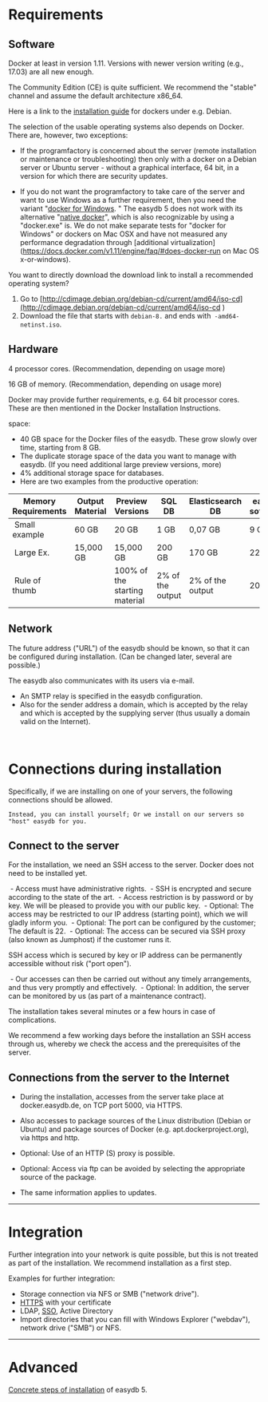 # Requirements

## Software

Docker at least in version 1.11. Versions with newer version writing (e.g., 17.03) are all new enough.

The Community Edition (CE) is quite sufficient. We recommend the "stable" channel and assume the default architecture x86_64.

Here is a link to the [installation guide](https://docs.docker.com/engine/installation/linux/debian/#os-requirements) for dockers under e.g. Debian.

The selection of the usable operating systems also depends on Docker. There are, however, two exceptions:

- If the programfactory is concerned about the server (remote installation or maintenance or troubleshooting) then only with a docker on a Debian server or Ubuntu server - without a graphical interface, 64 bit, in a version for which there are security updates.

- If you do not want the programfactory to take care of the server and want to use Windows as a further requirement, then you need the variant "[docker for Windows](https://docs.docker.com/docker-for-windows/#step-one-install-docker-for-windows). " The easydb 5 does not work with its alternative "[native docker](https://msdn.microsoft.com/en-us/virtualization/windowscontainers/quick_start/quick_start_windows_10)", which is also recognizable by using a "docker.exe" is. We do not make separate tests for "docker for Windows" or dockers on Mac OSX and have not measured any performance degradation through [additional virtualization](https://docs.docker.com/v1.11/engine/faq/#does-docker-run on Mac OS x-or-windows).

You want to directly download the download link to install a recommended operating system?

1. Go to [http://cdimage.debian.org/debian-cd/current/amd64/iso-cd](http://cdimage.debian.org/debian-cd/current/amd64/iso-cd )
2. Download the file that starts with `debian-8.` and ends with` -amd64-netinst.iso`.


## Hardware

4 processor cores. (Recommendation, depending on usage more)

16 GB of memory. (Recommendation, depending on usage more)

Docker may provide further requirements, e.g. 64 bit processor cores. These are then mentioned in the Docker Installation Instructions.

space:

- 40 GB space for the Docker files of the easydb. These grow slowly over time, starting from 8 GB.
- The duplicate storage space of the data you want to manage with easydb. (If you need additional large preview versions, more)
- 4% additional storage space for databases.
- Here are two examples from the productive operation:

| Memory Requirements | Output Material | Preview Versions | SQL DB | Elasticsearch DB | easydb software |
|---------------------|-----------------|------------------|--------|------------------|-----------------|
| Small example | 60 GB | 20 GB | 1 GB | 0,07 GB | 9 GB |
| Large Ex. | 15,000 GB | 15,000 GB | 200 GB | 170 GB | 22 GB |
| Rule of thumb | |100% of the starting material | 2% of the output | 2% of the output | 20 GB |

## Network

The future address ("URL") of the easydb should be known, so that it can be configured during installation. (Can be changed later, several are possible.)

The easydb also communicates with its users via e-mail.

- An SMTP relay is specified in the easydb configuration.
- Also for the sender address a domain, which is accepted by the relay and which is accepted by the supplying server (thus usually a domain valid on the Internet).

&nbsp;


# Connections during installation

Specifically, if we are installing on one of your servers, the following connections should be allowed.

	Instead, you can install yourself; Or we install on our servers so "host" easydb for you.

## Connect to the server

For the installation, we need an SSH access to the server. Docker does not need to be installed yet.

 - Access must have administrative rights.
 - SSH is encrypted and secure according to the state of the art.
 - Access restriction is by password or by key. We will be pleased to provide you with our public key.
 - Optional: The access may be restricted to our IP address (starting point), which we will gladly inform you.
 - Optional: The port can be configured by the customer; The default is 22.
 - Optional: The access can be secured via SSH proxy (also known as Jumphost) if the customer runs it.

SSH access which is secured by key or IP address can be permanently accessible without risk ("port open").

 - Our accesses can then be carried out without any timely arrangements, and thus very promptly and effectively.
 - Optional: In addition, the server can be monitored by us (as part of a maintenance contract).

The installation takes several minutes or a few hours in case of complications.

We recommend a few working days before the installation an SSH access through us, whereby we check the access and the prerequisites of the server.

## Connections from the server to the Internet

- During the installation, accesses from the server take place at docker.easydb.de, on TCP port 5000, via HTTPS.
- Also accesses to package sources of the Linux distribution (Debian or Ubuntu) and package sources of Docker (e.g. apt.dockerproject.org), via https and http.

- Optional: Use of an HTTP (S) proxy is possible.
- Optional: Access via ftp can be avoided by selecting the appropriate source of the package.

- The same information applies to updates.

----

# Integration

Further integration into your network is quite possible, but this is not treated as part of the installation. We recommend installation as a first step.

Examples for further integration:

- Storage connection via NFS or SMB ("network drive").
- [HTTPS](./sysadmin/configuration/https/https.md) with your certificate
- LDAP, [SSO](./sysadmin/configuration/sso/sso.md), Active Directory
- Import directories that you can fill with Windows Explorer ("webdav"), network drive ("SMB") or NFS.

---

# Advanced

[Concrete steps of installation](./sysadmin/installation/installation.md) of easydb 5.

&nbsp;